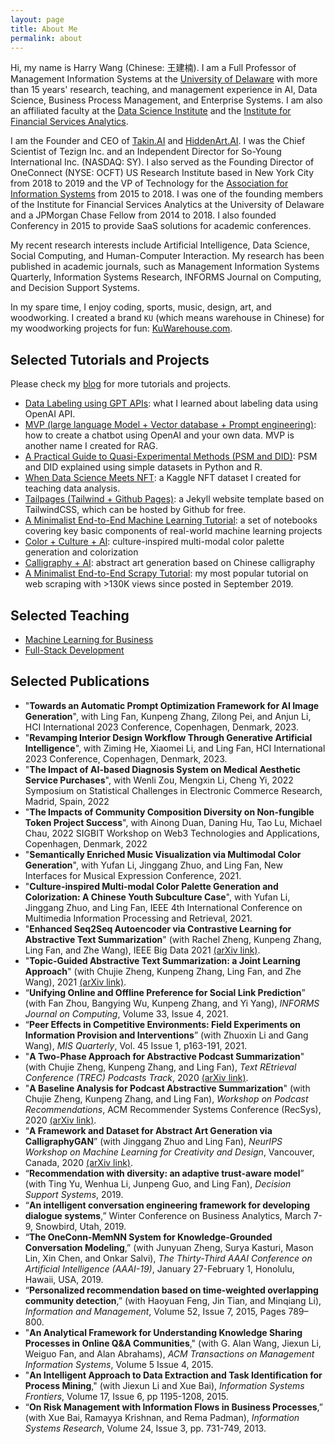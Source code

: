 ```yaml
---
layout: page
title: About Me
permalink: about
---
```


Hi, my name is Harry Wang (Chinese: 王建楠). I am a Full Professor of Management Information Systems at the [University of Delaware](https://lerner.udel.edu/) with more than 15 years' research, teaching, and management experience in AI, Data Science, Business Process Management, and Enterprise Systems. I am also an affiliated faculty at the [Data Science Institute](https://dsi.udel.edu/) and the [Institute for Financial Services Analytics](https://lerner.udel.edu/centers/institute-for-financial-services-analytics/).

I am the Founder and CEO of [Takin.AI](https://takin.ai/) and [HiddenArt.AI](https://hiddenart.ai/). I was the Chief Scientist of Tezign Inc. and an Independent Director for So-Young International Inc. (NASDAQ: SY). I also served as the Founding Director of OneConnect (NYSE: OCFT) US Research Institute based in New York City from 2018 to 2019 and the VP of Technology for the [Association for Information Systems](https://aisnet.org/) from 2015 to 2018. I was one of the founding members of the Institute for Financial Services Analytics at the University of Delaware and a JPMorgan Chase Fellow from 2014 to 2018. I also founded Conferency in 2015 to provide SaaS solutions for academic conferences.

My recent research interests include Artificial Intelligence, Data Science, Social Computing, and Human-Computer Interaction. My research has been published in academic journals, such as Management Information Systems Quarterly, Information Systems Research, INFORMS Journal on Computing, and Decision Support Systems.

In my spare time, I enjoy coding, sports, music, design, art, and woodworking. I created a brand `KU` (which means warehouse in Chinese) for my woodworking projects for fun: [KuWarehouse.com](http://kuwarehouse.com).

## Selected Tutorials and Projects

Please check my [blog](http://harrywang.me/blog) for more tutorials and projects.

- [Data Labeling using GPT APIs](http://harrywang.me/gpt-labeling): what I learned about labeling data using OpenAI API.
- [MVP (large language Model + Vector database + Prompt engineering)](http://harrywang.me/mvp): how to create a chatbot using OpenAI and your own data. MVP is another name I created for RAG.
- [A Practical Guide to Quasi-Experimental Methods (PSM and DID)](http://harrywang.me/psm-did): PSM and DID explained using simple datasets in Python and R.
- [When Data Science Meets NFT](http://harrywang.me/nft): a Kaggle NFT dataset I created for teaching data analysis.
- [Tailpages (Tailwind + Github Pages)](http://harrywang.me/tailpages-intro): a Jekyll website template based on TailwindCSS, which can be hosted by Github for free.
- [A Minimalist End-to-End Machine Learning Tutorial](http://harrywang.me/ml): a set of notebooks covering key basic components of real-world machine learning projects
- [Color + Culture + AI](http://harrywang.me/color): culture-inspired multi-modal color palette generation and colorization
- [Calligraphy + AI](http://harrywang.me/calligraphy): abstract art generation based on Chinese calligraphy
- [A Minimalist End-to-End Scrapy Tutorial](https://towardsdatascience.com/a-minimalist-end-to-end-scrapy-tutorial-part-i-11e350bcdec0?source=friends_link&sk=c9f8e32f28a88c61987ec60f93b93e6d): my most popular tutorial on web scraping with >130K views since posted in September 2019.

## Selected Teaching

- [Machine Learning for Business](http://harrywang.me/misy331/)
- [Full-Stack Development](https://github.com/harrywang/intro-to-fullstack-course)

## Selected Publications

- "**Towards an Automatic Prompt Optimization Framework for AI Image Generation**", with Ling Fan, Kunpeng Zhang, Zilong Pei, and Anjun Li, HCI International 2023 Conference, Copenhagen, Denmark, 2023.
- "**Revamping Interior Design Workflow Through Generative Artificial Intelligence**", with Ziming He, Xiaomei Li, and Ling Fan, HCI International 2023 Conference, Copenhagen, Denmark, 2023.
- "**The Impact of AI-based Diagnosis System on Medical Aesthetic Service Purchases**", with Wenli Zou, Mengxin Li, Cheng Yi, 2022 Symposium on Statistical Challenges in Electronic Commerce Research, Madrid, Spain, 2022
- "**The Impacts of Community Composition Diversity on Non-fungible Token Project Success**", with Ainong Duan, Daning Hu, Tao Lu, Michael Chau, 2022 SIGBIT Workshop on Web3 Technologies and Applications, Copenhagen, Denmark, 2022
- "**Semantically Enriched Music Visualization via Multimodal Color Generation**", with Yufan Li, Jinggang Zhuo, and Ling Fan, New Interfaces for Musical Expression Conference, 2021.
- "**Culture-inspired Multi-modal Color Palette Generation and Colorization: A Chinese Youth Subculture Case**", with Yufan Li, Jinggang Zhuo, and Ling Fan, IEEE 4th International Conference on Multimedia Information Processing and Retrieval, 2021.
- "**Enhanced Seq2Seq Autoencoder via Contrastive Learning for Abstractive Text Summarization**" (with Rachel Zheng, Kunpeng Zhang, Ling Fan, and Zhe Wang), IEEE Big Data 2021 [(arXiv link)](https://arxiv.org/abs/2108.11992).
- "**Topic-Guided Abstractive Text Summarization: a Joint Learning Approach**" (with Chujie Zheng, Kunpeng Zhang, Ling Fan, and Zhe Wang), 2021 
[(arXiv link)](https://arxiv.org/abs/2010.10323).
- “**Unifying Online and Offline Preference for Social Link Prediction**” (with Fan Zhou, Bangying Wu, Kunpeng Zhang, and Yi Yang), *INFORMS Journal on Computing*, Volume 33, Issue 4, 2021.
- “**Peer Effects in Competitive Environments: Field Experiments on Information Provision and Interventions**” (with Zhuoxin Li and Gang Wang), *MIS Quarterly*, Vol. 45 Issue 1, p163-191, 2021.
- "**A Two-Phase Approach for Abstractive Podcast Summarization**" (with Chujie Zheng, Kunpeng Zhang, and Ling Fan), *Text REtrieval Conference (TREC) Podcasts Track*, 2020 [(arXiv link)](https://arxiv.org/abs/2011.08291).
- "**A Baseline Analysis for Podcast Abstractive Summarization**" (with Chujie Zheng, Kunpeng Zhang, and Ling Fan), *Workshop on Podcast Recommendations*, ACM Recommender Systems Conference (RecSys), 2020 [(arXiv link)](https://arxiv.org/abs/2008).
- “**A Framework and Dataset for Abstract Art Generation via CalligraphyGAN**” (with Jinggang Zhuo and Ling Fan), *NeurIPS Workshop on Machine Learning for Creativity and Design*, Vancouver, Canada, 2020 [(arXiv link)](https://arxiv.org/abs/2012.00744).
- “**Recommendation with diversity: an adaptive trust-aware model**” (with Ting Yu, Wenhua Li, Junpeng Guo, and Ling Fan), *Decision Support Systems*, 2019.
- “**An intelligent conversation engineering framework for developing dialogue systems**,” Winter Conference on Business Analytics, March 7-9, Snowbird, Utah, 2019.
- “**The OneConn-MemNN System for Knowledge-Grounded Conversation Modeling**,” (with Junyuan Zheng, Surya Kasturi, Mason Lin, Xin Chen, and Onkar Salvi), *The Thirty-Third AAAI Conference on Artificial Intelligence (AAAI-19)*, January 27-February 1, Honolulu, Hawaii, USA, 2019.
- “**Personalized recommendation based on time-weighted overlapping community detection**,” (with Haoyuan Feng, Jin Tian, and Minqiang Li), *Information and Management*, Volume 52, Issue 7, 2015, Pages 789–800.
- "**An Analytical Framework for Understanding Knowledge Sharing Processes in Online Q&A Communities**," (with G. Alan Wang, Jiexun Li, Weiguo Fan, and Alan Abrahams), *ACM Transactions on Management Information Systems*, Volume 5 Issue 4, 2015.
- "**An Intelligent Approach to Data Extraction and Task Identification for Process Mining**," (with Jiexun Li and Xue Bai), *Information Systems Frontiers*, Volume 17, Issue 6, pp 1195-1208, 2015.
- “**On Risk Management with Information Flows in Business Processes**,” (with Xue Bai, Ramayya Krishnan, and Rema Padman), *Information Systems Research*, Volume 24, Issue 3, pp. 731-749, 2013.
